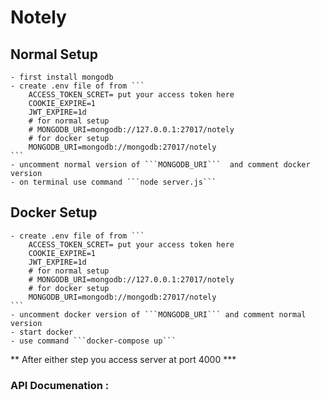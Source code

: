 # Notely

## Normal Setup

    - first install mongodb
    - create .env file of from ```
        ACCESS_TOKEN_SCRET= put your access token here
        COOKIE_EXPIRE=1
        JWT_EXPIRE=1d
        # for normal setup
        # MONGODB_URI=mongodb://127.0.0.1:27017/notely
        # for docker setup
        MONGODB_URI=mongodb://mongodb:27017/notely
    ```
    - uncomment normal version of ```MONGODB_URI```  and comment docker version
    - on terminal use command ```node server.js```

## Docker Setup

    - create .env file of from ```
        ACCESS_TOKEN_SCRET= put your access token here
        COOKIE_EXPIRE=1
        JWT_EXPIRE=1d
        # for normal setup
        # MONGODB_URI=mongodb://127.0.0.1:27017/notely
        # for docker setup
        MONGODB_URI=mongodb://mongodb:27017/notely
    ```
    - uncomment docker version of ```MONGODB_URI``` and comment normal version
    - start docker
    - use command ```docker-compose up```

** After either step you access server at port 4000 \***

### API Documenation : [](https://documenter.getpostman.com/view/31564556/2s9YsFCtLe)

